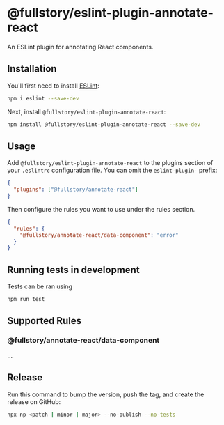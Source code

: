 # @fullstory/eslint-plugin-annotate-react

An ESLint plugin for annotating React components.

## Installation

You'll first need to install [ESLint](https://eslint.org/):

```sh
npm i eslint --save-dev
```

Next, install `@fullstory/eslint-plugin-annotate-react`:

```sh
npm install @fullstory/eslint-plugin-annotate-react --save-dev
```

## Usage

Add `@fullstory/eslint-plugin-annotate-react` to the plugins section of your `.eslintrc` configuration file. You can omit the `eslint-plugin-` prefix:

```json
{
  "plugins": ["@fullstory/annotate-react"]
}
```

Then configure the rules you want to use under the rules section.

```json
{
  "rules": {
    "@fullstory/annotate-react/data-component": "error"
  }
}
```

## Running tests in development

Tests can be ran using

```
npm run test
```

## Supported Rules

### @fullstory/annotate-react/data-component

...

## Release

Run this command to bump the version, push the tag, and create the release on GitHub:

```sh
npx np <patch | minor | major> --no-publish --no-tests
```
